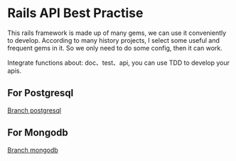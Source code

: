 # Rails API Best Practise

This rails framework is made up of many gems, we can use it conveniently to develop. 
According to many history projects, I select some useful and frequent gems in it.
So we only need to do some config, then it can work.

Integrate functions about: doc、test、api, you can use TDD to develop your apis.

## For Postgresql 

[Branch postgresql](https://github.com/menghuanwd/rails_api_best/tree/postgresql)

## For Mongodb

[Branch mongodb](https://github.com/menghuanwd/rails_api_best/tree/mongodb)
